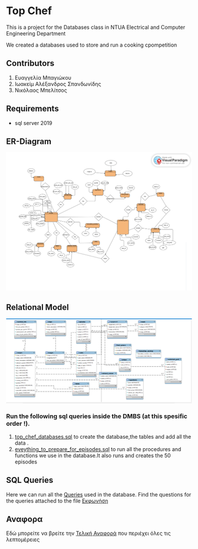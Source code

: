 # Top Chef 
This is a project for the Databases class in NTUA Electrical and Computer Engineering Department

We created a databases used to store and run a cooking cpompetition

## Contributors
1. Ευαγγελία Μπαγιώκου
2. Ιωακείμ Αλέξανδρος Σπανδωνίδης
3. Νικόλαος Μπελίτσος

## Requirements
- sql server 2019

## ER-Diagram
![](https://github.com/evaggeliampagiokou/topchef/blob/main/ER_DIAGRAM.png)
## Relational Model
![](https://github.com/evaggeliampagiokou/topchef/blob/main/relational_model.png)

### Run the following sql queries inside the DMBS (at this spesific order !).
1. [top_chef_databases.sql](top_chef_databases.sql) to create the database,the tables and add all the data .
2. [eveything_to_prepare_for_episodes.sql](everything_to_prepare_for_episodes.sql) to run all the procedures and functions we use in the database.It also runs and creates the 50 episodes

## SQL Queries
Here we can run all the [Queries](queeries.sql) used in the database.
Find the questions for the queries attached to the file [Εκφωνήση](εκφώνηση.pdf)
## Αναφορα
Εδώ μπορείτε να βρείτε την [Τελική Αναφορά](anafora_vaseis_dedomenwn.pdf) που περιέχει όλες τις λεπτομέρειες 

